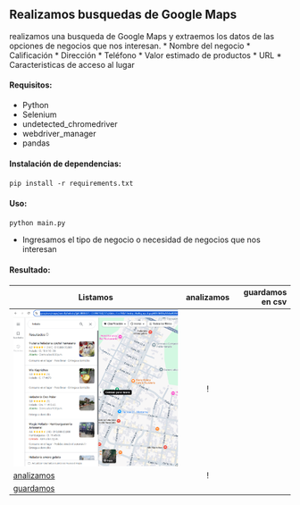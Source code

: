 ## Realizamos busquedas de Google Maps ##  

realizamos una busqueda de Google Maps y extraemos los datos de las opciones de negocios que nos interesan.
    * Nombre del negocio
    * Calificación
    * Dirección
    * Teléfono
    * Valor estimado de productos
    * URL
    * Caracteristicas de acceso al lugar

#### Requisitos:  
- Python
- Selenium  
- undetected_chromedriver  
- webdriver_manager  
- pandas  

#### Instalación de dependencias:  

```
pip install -r requirements.txt
```

#### Uso:  

```
python main.py
```
* Ingresamos el tipo de negocio o necesidad de negocios que nos interesan
#### Resultado:  

| Listamos       | analizamos       | guardamos en csv    |
| ------------- |:-------------:|-------------:|
| ![listamos](https://github.com/vhngroup/Scraping_Maps/blob/main/static/maps_1.png)| !
[analizamos](https://github.com/vhngroup/Scraping_Maps/blob/main/static/maps_2.png)|!
[guardamos](https://github.com/vhngroup/Scraping_Maps/blob/main/static/maps_3.png)|
